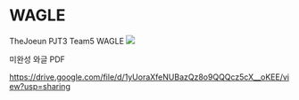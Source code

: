 # WAGLE
TheJoeun PJT3 Team5 WAGLE 
<img src="https://postfiles.pstatic.net/MjAyMDA3MDhfMTE4/MDAxNTk0MTkwNDc5MDA4.dzvMbveEKKJakrhsZ10U8cmJbtkQn2NDG3u9w0t49egg.hBo308ZeV4x2ygHdSL-N08ArIFTm2VZkCzTLWqW4L-Qg.JPEG.jhj9512z/%EC%99%80%EA%B8%80%EC%A1%B0.jpg?type=w773">

미완성 와글 PDF

https://drive.google.com/file/d/1yUoraXfeNUBazQz8o9QQQcz5cX__oKEE/view?usp=sharing


